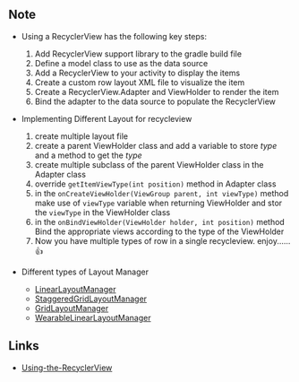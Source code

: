 ## Note

* Using a RecyclerView has the following key steps:

    1. Add RecyclerView support library to the gradle build file
    2. Define a model class to use as the data source
    3. Add a RecyclerView to your activity to display the items
    4. Create a custom row layout XML file to visualize the item
    5. Create a RecyclerView.Adapter and ViewHolder to render the item
    6. Bind the adapter to the data source to populate the RecyclerView

* Implementing Different Layout for recycleview
    1. create multiple layout file
    1. create a parent ViewHolder class and add a variable to store *type* and a method to get the *type*
    1. create multiple subclass of the parent ViewHolder class in the Adapter class
    1. override ```getItemViewType(int position)``` method in Adapter class
    1. in the ```onCreateViewHolder(ViewGroup parent, int viewType)``` method make use of ```viewType``` variable when returning ViewHolder and stor the ```viewType``` in the ViewHolder class
    1. in the ```onBindViewHolder(ViewHolder holder, int position)``` method Bind the appropriate views according to the type of the ViewHolder
    1. Now you have multiple types of row in a single recycleview. enjoy...... :thumbsup:  


* Different types of Layout Manager
    * [LinearLayoutManager](https://developer.android.com/reference/android/support/v7/widget/LinearLayoutManager.html)
    * [StaggeredGridLayoutManager](https://developer.android.com/reference/android/support/v7/widget/StaggeredGridLayoutManager.html)
    * [GridLayoutManager](https://developer.android.com/reference/android/support/v7/widget/GridLayoutManager.html)
    * [WearableLinearLayoutManager](https://developer.android.com/reference/android/support/wear/widget/WearableLinearLayoutManager.html)

## Links

* [Using-the-RecyclerView](https://github.com/codepath/android_guides/wiki/Using-the-RecyclerView)
